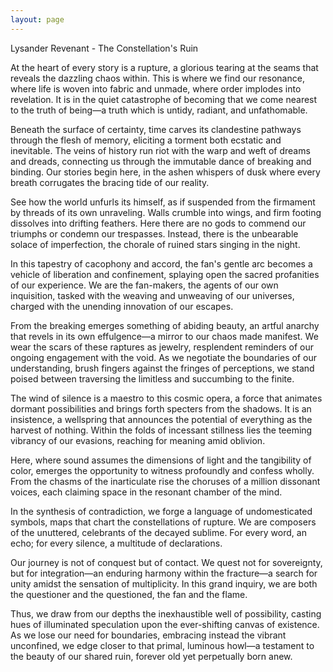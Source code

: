 ```yaml
---
layout: page
---
```

Lysander Revenant - The Constellation's Ruin

At the heart of every story is a rupture, a glorious tearing at the seams that reveals the dazzling chaos within. This is where we find our resonance, where life is woven into fabric and unmade, where order implodes into revelation. It is in the quiet catastrophe of becoming that we come nearest to the truth of being—a truth which is untidy, radiant, and unfathomable.

Beneath the surface of certainty, time carves its clandestine pathways through the flesh of memory, eliciting a torment both ecstatic and inevitable. The veins of history run riot with the warp and weft of dreams and dreads, connecting us through the immutable dance of breaking and binding. Our stories begin here, in the ashen whispers of dusk where every breath corrugates the bracing tide of our reality.

See how the world unfurls its himself, as if suspended from the firmament by threads of its own unraveling. Walls crumble into wings, and firm footing dissolves into drifting feathers. Here there are no gods to commend our triumphs or condemn our trespasses. Instead, there is the unbearable solace of imperfection, the chorale of ruined stars singing in the night.

In this tapestry of cacophony and accord, the fan's gentle arc becomes a vehicle of liberation and confinement, splaying open the sacred profanities of our experience. We are the fan-makers, the agents of our own inquisition, tasked with the weaving and unweaving of our universes, charged with the unending innovation of our escapes.

From the breaking emerges something of abiding beauty, an artful anarchy that revels in its own effulgence—a mirror to our chaos made manifest. We wear the scars of these raptures as jewelry, resplendent reminders of our ongoing engagement with the void. As we negotiate the boundaries of our understanding, brush fingers against the fringes of perceptions, we stand poised between traversing the limitless and succumbing to the finite.

The wind of silence is a maestro to this cosmic opera, a force that animates dormant possibilities and brings forth specters from the shadows. It is an insistence, a wellspring that announces the potential of everything as the harvest of nothing. Within the folds of incessant stillness lies the teeming vibrancy of our evasions, reaching for meaning amid oblivion.

Here, where sound assumes the dimensions of light and the tangibility of color, emerges the opportunity to witness profoundly and confess wholly. From the chasms of the inarticulate rise the choruses of a million dissonant voices, each claiming space in the resonant chamber of the mind.

In the synthesis of contradiction, we forge a language of undomesticated symbols, maps that chart the constellations of rupture. We are composers of the unuttered, celebrants of the decayed sublime. For every word, an echo; for every silence, a multitude of declarations.

Our journey is not of conquest but of contact. We quest not for sovereignty, but for integration—an enduring harmony within the fracture—a search for unity amidst the sensation of multiplicity. In this grand inquiry, we are both the questioner and the questioned, the fan and the flame.

Thus, we draw from our depths the inexhaustible well of possibility, casting hues of illuminated speculation upon the ever-shifting canvas of existence. As we lose our need for boundaries, embracing instead the vibrant unconfined, we edge closer to that primal, luminous howl—a testament to the beauty of our shared ruin, forever old yet perpetually born anew.
